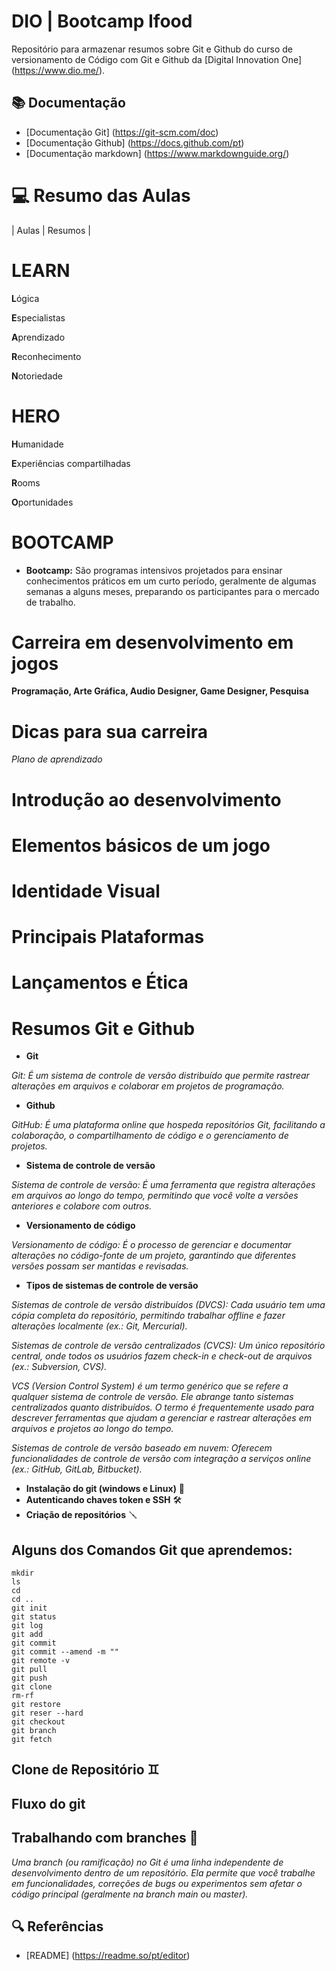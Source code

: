 # DIO | Bootcamp Ifood

Repositório para armazenar resumos sobre Git e Github do curso de versionamento de Código com Git e Github da [Digital Innovation One] (https://www.dio.me/).

## 📚 Documentação
- [Documentação Git] (https://git-scm.com/doc)
- [Documentação Github] (https://docs.github.com/pt)
- [Documentação markdown] (https://www.markdownguide.org/)


# 💻 Resumo das Aulas

| Aulas | Resumos | 

# LEARN 

**L**ógica

**E**specialistas

**A**prendizado

**R**econhecimento

**N**otoriedade

# HERO

**H**umanidade

**E**xperiências compartilhadas

**R**ooms

**O**portunidades

# BOOTCAMP

- **Bootcamp:** São programas intensivos projetados para ensinar conhecimentos práticos em um curto período, geralmente de algumas semanas a alguns meses, preparando os participantes para o mercado de trabalho. 

# Carreira em desenvolvimento em jogos

**Programação, Arte Gráfica, Audio Designer, Game Designer, Pesquisa**

# Dicas para sua carreira
*Plano de aprendizado*

# Introdução ao desenvolvimento

# Elementos básicos de um jogo

# Identidade Visual

# Principais Plataformas

# Lançamentos e Ética

# Resumos Git e Github

- **Git**

*Git: É um sistema de controle de versão distribuído que permite rastrear alterações em arquivos e colaborar em projetos de programação.*

- **Github**

*GitHub: É uma plataforma online que hospeda repositórios Git, facilitando a colaboração, o compartilhamento de código e o gerenciamento de projetos.*

- **Sistema de controle de versão**

*Sistema de controle de versão: É uma ferramenta que registra alterações em arquivos ao longo do tempo, permitindo que você volte a versões anteriores e colabore com outros.*

- **Versionamento de código**

*Versionamento de código: É o processo de gerenciar e documentar alterações no código-fonte de um projeto, garantindo que diferentes versões possam ser mantidas e revisadas.*

- **Tipos de sistemas de controle de versão**

*Sistemas de controle de versão distribuídos (DVCS): Cada usuário tem uma cópia completa do repositório, permitindo trabalhar offline e fazer alterações localmente (ex.: Git, Mercurial).*

*Sistemas de controle de versão centralizados (CVCS): Um único repositório central, onde todos os usuários fazem check-in e check-out de arquivos (ex.: Subversion, CVS).*

*VCS (Version Control System) é um termo genérico que se refere a qualquer sistema de controle de versão. Ele abrange tanto sistemas centralizados quanto distribuídos. O termo é frequentemente usado para descrever ferramentas que ajudam a gerenciar e rastrear alterações em arquivos e projetos ao longo do tempo.*

*Sistemas de controle de versão baseado em nuvem: Oferecem funcionalidades de controle de versão com integração a serviços online (ex.: GitHub, GitLab, Bitbucket).*

- **Instalação do git (windows e Linux)** 🔨
- **Autenticando chaves token e SSH** 🛠️
- **Criação de repositórios** 🪛

## Alguns dos Comandos Git que aprendemos:
```
mkdir
ls
cd 
cd ..
git init
git status
git log
git add
git commit
git commit --amend -m ""
git remote -v
git pull
git push
git clone
rm-rf
git restore
git reser --hard
git checkout
git branch
git fetch
``` 

## Clone de Repositório ♊

## Fluxo do git

## Trabalhando com branches 🌴

*Uma branch (ou ramificação) no Git é uma linha independente de desenvolvimento dentro de um repositório. Ela permite que você trabalhe em funcionalidades, correções de bugs ou experimentos sem afetar o código principal (geralmente na branch main ou master).*


## 🔍 Referências
- [README] (https://readme.so/pt/editor)
